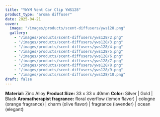 ```yaml
---
title: "YWYM Vent Car Clip YWS128"
product_type: "aroma diffuser"
date: 2025-04-21
cover:
  image: "/images/products/scent-diffusers/yws128.png"
  gallery:
    - "/images/products/scent-diffusers/yws128/2.png"
    - "/images/products/scent-diffusers/yws128/3.png"
    - "/images/products/scent-diffusers/yws128/4.png"
    - "/images/products/scent-diffusers/yws128/5.png"
    - "/images/products/scent-diffusers/yws128/6.png"
    - "/images/products/scent-diffusers/yws128/7.png"
    - "/images/products/scent-diffusers/yws128/8.png"
    - "/images/products/scent-diffusers/yws128/9.png"
    - "/images/products/scent-diffusers/yws128/10.png"
draft: false
---
```

**Material:** Zinc Alloy
**Product Size:** 33 x 33 x 40mm
**Color:** Silver | Gold | Black
**Aromatherapist fragrance:** floral overflow (lemon flavor) | cologne (orange fragrance) | charm (olive flavor) | fragrance (lavender) | ocean (elegant)
